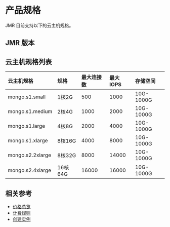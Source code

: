 # 产品规格

JMR 目前支持以下的云主机规格。

## JMR 版本

## 云主机规格列表

| 云主机规格 | 规格 | 最大连接数 | 最大IOPS | 存储空间 |
| :- | :- | :- | :- | :- |
| mongo.s1.small     | 1核2G | 	500	 | 1000 |  10G-1000G |
| mongo.s1.medium	| 2核4G | 	1000	 | 2000 | 10G-1000G |
| mongo.s1.large	| 4核8G	 |    2000	 | 4000	 | 10G-1000G |
| mongo.s1.xlarge	| 8核16G | 	4000	 | 8000	 | 10G-1000G |
| mongo.s2.2xlarge	| 8核32G | 	8000	 | 14000	 | 10G-1000G |
| mongo.s2.4xlarge	| 16核64G | 	16000	 | 16000 | 10G-1000G |


## 相关参考


- [价格总览](../Pricing/Price-Overview.md)
- [计费规则](../Pricing/Billing-Rules.md)
- [创建实例](../Getting-Started/Create-Instance.md)